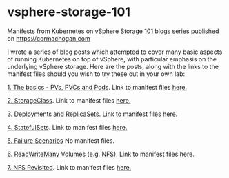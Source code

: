 # vsphere-storage-101

Manifests from Kubernetes on vSphere Storage 101 blogs series published on <https://cormachogan.com>

I wrote a series of blog posts which attempted to cover many basic aspects of running Kubernetes on top of vSphere, with particular emphasis on the underlying vSphere storage. Here are the posts, along with the links to the manifest files should you wish to try these out in your own lab:

<A HREF="https://cormachogan.com/2019/05/30/kubernetes-storage-on-vsphere-101-the-basics-pv-pvc-pod/">1. The basics - PVs, PVCs and Pods</A>. Link to manifest files <A HREF="https://github.com/cormachogan/vsphere-storage-101/tree/master/PV-PVC-POD">here.</A>

<A HREF="https://cormachogan.com/2019/06/04/kubernetes-storage-on-vsphere-101-storageclass/">2. StorageClass</A>. Link to manifest files <A HREF="https://github.com/cormachogan/vsphere-storage-101/tree/master/StorageClass">here.</A>

<A HREF="https://cormachogan.com/2019/06/06/kubernetes-storage-on-vsphere-101-deployments-and-replicasets/">3. Deployments and ReplicaSets</A>. Link to manifest files <A HREF="https://github.com/cormachogan/vsphere-storage-101/tree/master/Deployments-ReplicaSets">here.</A>

<A HREF="https://cormachogan.com/2019/06/06/kubernetes-storage-on-vsphere-101-statefulset/">4. StatefulSets</A>. Link to manifest files <A HREF="https://github.com/cormachogan/vsphere-storage-101/tree/master/StatefulSets"> here.</A>

<A HREF="https://cormachogan.com/2019/06/18/kubernetes-storage-on-vsphere-101-failure-scenarios/">5. Failure Scenarios</A> No manifest files.

<A HREF="https://cormachogan.com/2019/06/20/kubernetes-storage-on-vsphere-101-readwritemany-nfs/">6. ReadWriteMany Volumes (e.g. NFS)</A>. Link to manifest files  <A HREF="https://github.com/cormachogan/vsphere-storage-101/tree/master/ReadWriteMany">here.</A>

<A HREF="https://cormachogan.com/2019/06/27/kubernetes-storage-on-vsphere-101-nfs-revisted/">7. NFS Revisited</A>. Link to manifest files  <A HREF="https://github.com/cormachogan/vsphere-storage-101/tree/master/NFS-External-Service">here.</A>
